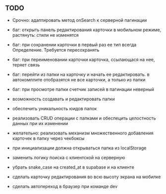 ## TODO

- Срочно: адаптировать метод onSearch к серверной пагинации

- баг: открыть панель редактирования карточки в мобильном режиме, растянуть: стили не изменятся
- баг: при сохранении карточки в первый раз ее тип всегда Определение. Требуется пересохранять
- баг: при переименовании карточки карточка, ссылающася на нее, теряет связь
- баг: перейти из папки на карточку и начать ее редактировать. в автокомплите отобразятся не все карточки, а только из папки
- баг: при просмотре папки счетчик записей в пагинации неверный

- возможность создавать и редактировать папки
- обеспечить уникальность юидов папок
- реализовать CRUD операции с папками и обеспецить целостность данных при их изменении
- желательно: реализовать механизм множественного добавления карточек в папку через чекбоксы
- при инициализации должна открываться папка из localStorage
- заменить логику поиска с клиентской на серверную
- убрать snake_case на created_at в supabase и на клиенте
- сделать карточку редактирования во всю высоту экрана на мобилке
- сделать автопереход в браузер при команде dev
